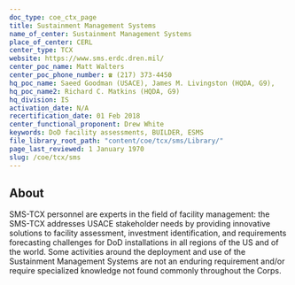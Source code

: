 ```yaml
---
doc_type: coe_ctx_page 
title: Sustainment Management Systems
name_of_center: Sustainment Management Systems
place_of_center: CERL
center_type: TCX
website: https://www.sms.erdc.dren.mil/
center_poc_name: Matt Walters
center_poc_phone_number: ☎ (217) 373-4450
hq_poc_name: Saeed Goodman (USACE), James M. Livingston (HQDA, G9),
hq_poc_name2: Richard C. Matkins (HQDA, G9)
hq_division: IS
activation_date: N/A
recertification_date: 01 Feb 2018
center_functional_proponent: Drew White
keywords: DoD facility assessments, BUILDER, ESMS
file_library_root_path: "content/coe/tcx/sms/Library/" 
page_last_reviewed: 1 January 1970 
slug: /coe/tcx/sms
---
```


## About 

SMS-TCX personnel are experts in the field of facility management: the SMS-TCX addresses USACE stakeholder needs by providing innovative solutions to facility assessment, investment identification, and requirements forecasting challenges for DoD installations in all regions of the US and of the world. Some activities around the deployment and use of the Sustainment Management Systems are not an enduring requirement and/or require specialized knowledge not found commonly throughout the Corps. 

 
